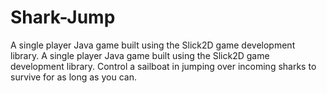 # Shark-Jump
A single player Java game built using the Slick2D game development library. A single player Java game built using the Slick2D game development library. Control a sailboat in jumping over incoming sharks to survive for as long as you can.
